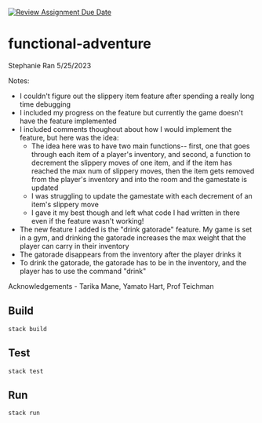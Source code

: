 [![Review Assignment Due Date](https://classroom.github.com/assets/deadline-readme-button-24ddc0f5d75046c5622901739e7c5dd533143b0c8e959d652212380cedb1ea36.svg)](https://classroom.github.com/a/BotLDWW8)
# functional-adventure
Stephanie Ran
5/25/2023

Notes:
- I couldn't figure out the slippery item feature after spending a really long time debugging
- I included my progress on the feature but currently the game doesn't have the feature implemented
- I included comments thoughout about how I would implement the feature, but here was the idea:
    - The idea here was to have two main functions-- first, one that goes through each item of a player's inventory, and second, a function to decrement the slippery moves of one item, and if the item has reached the max num of slippery moves, then the item gets removed from the player's inventory and into the room and the gamestate is updated
    - I was struggling to update the gamestate with each decrement of an item's slippery move
    - I gave it my best though and left what code I had written in there even if the feature wasn't working!
- The new feature I added is the "drink gatorade" feature. My game is set in a gym, and drinking the gatorade increases the max weight that the player can carry in their inventory
- The gatorade disappears from the inventory after the player drinks it
- To drink the gatorade, the gatorade has to be in the inventory, and the player has to use the command "drink"

Acknowledgements - Tarika Mane, Yamato Hart, Prof Teichman

## Build

```
stack build
```

## Test

```
stack test
```

## Run

```
stack run
```
